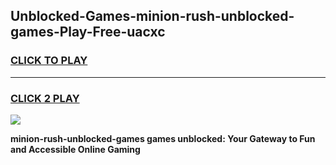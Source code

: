 
## Unblocked-Games-minion-rush-unblocked-games-Play-Free-uacxc
<h3>
<a href="https://premium76.site?title=minion-rush-unblocked-games&ref=18A">CLICK TO PLAY</a></h3>
<hr>

<h3>
<a href="https://premium76.site?title=minion-rush-unblocked-games&ref=18A">CLICK 2 PLAY</a>
  
</h3>

<a href="https://premium76.site?title=minion-rush-unblocked-games&ref=18A"><img src="https://clearcache.store/games.png"></a>


**minion-rush-unblocked-games games unblocked: Your Gateway to Fun and Accessible Online Gaming**
